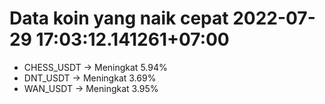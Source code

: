 # Data koin yang naik cepat 2022-07-29 17:03:12.141261+07:00

* CHESS_USDT -> Meningkat 5.94%
* DNT_USDT -> Meningkat 3.69%
* WAN_USDT -> Meningkat 3.95%

